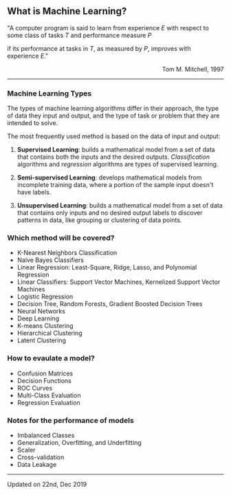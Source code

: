 ## What is Machine Learning?

"A computer program is said to learn from experience *E* with respect to some class of tasks *T* and performance measure *P*

if its performance at tasks in *T*, as measured by *P*, improves with experience *E*."

<p align="right">Tom M. Mitchell, 1997</p>

___

### Machine Learning Types

The types of machine learning algorithms differ in their approach, the type of data they input and output, and the type of task or problem that they are intended to solve.

The most frequently used method is based on the data of input and output:

1. **Supervised Learning**: builds a mathematical model from a set of data that contains both the inputs and the desired outputs. 
*Classification* algorithms and *regression* algorithms are types of supervised learning.

2. **Semi-supervised Learning**: develops mathematical models from incomplete training data, where a portion of the sample input doesn't have labels.

3. **Unsupervised Learning**: builds a mathematical model from a set of data that contains only inputs and no desired output labels to discover patterns in data, like grouping or clustering of data points.


### Which method will be covered?

*  K-Nearest Neighbors Classification
*  Naïve Bayes Classifiers
*  Linear Regression: Least-Square, Ridge, Lasso, and Polynomial Regression
*  Linear Classifiers: Support Vector Machines, Kernelized Support Vector Machines
*  Logistic Regression
*  Decision Tree, Random Forests, Gradient Boosted Decision Trees
*  Neural Networks
*  Deep Learning
*  K-means Clustering
*  Hierarchical Clustering
*  Latent Clustering

### How to evaulate a model?

*  Confusion Matrices
*  Decision Functions
*  ROC Curves
*  Multi-Class Evaluation
*  Regression Evaluation

### Notes for the performance of models

* Imbalanced Classes
* Generalization, Overfitting, and Underfitting
* Scaler
* Cross-validation
* Data Leakage

___
Updated on 22nd, Dec 2019
